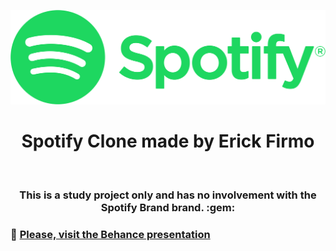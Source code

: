 <p align="center">
<img src="tmp/logo.png" />
</p>

<p align="center">
<h1 align="center">Spotify Clone made by Erick Firmo</h1> <br/>
</p>

<p align="center">
<h3 align="center">This is a study project only and has no involvement with the Spotify Brand brand. :gem:</h3>
</p>

### :star2: [Please, visit the Behance presentation](https://www.behance.net/gallery/87330149/NodeJS-ReactJS-React-Native-AirCnC-Mobile-App)